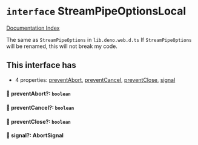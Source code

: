 # `interface` StreamPipeOptionsLocal

[Documentation Index](../README.md)

The same as `StreamPipeOptions` in `lib.deno.web.d.ts`
If `StreamPipeOptions` will be renamed, this will not break my code.

## This interface has

- 4 properties:
[preventAbort](#-preventabort-boolean),
[preventCancel](#-preventcancel-boolean),
[preventClose](#-preventclose-boolean),
[signal](#-signal-abortsignal)


#### 📄 preventAbort?: `boolean`



#### 📄 preventCancel?: `boolean`



#### 📄 preventClose?: `boolean`



#### 📄 signal?: AbortSignal




